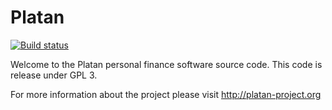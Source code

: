 Platan
======
[![Build status](https://ci.appveyor.com/api/projects/status/mwrd5jodt40291pe?svg=true)](https://ci.appveyor.com/project/agabor/platan)

Welcome to the Platan personal finance software source code. This code is release under GPL 3.

For more information about the project please visit http://platan-project.org
